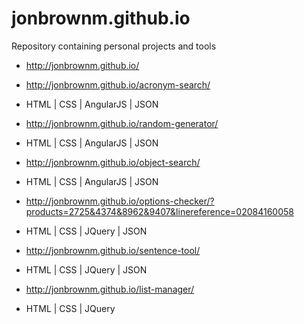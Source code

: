# jonbrownm.github.io
Repository containing personal projects and tools

* http://jonbrownm.github.io/

* http://jonbrownm.github.io/acronym-search/
 * HTML | CSS | AngularJS | JSON

* http://jonbrownm.github.io/random-generator/
 * HTML | CSS | AngularJS | JSON

* http://jonbrownm.github.io/object-search/
 * HTML | CSS | AngularJS | JSON

* http://jonbrownm.github.io/options-checker/?products=2725&4374&8962&9407&linereference=02084160058
 * HTML | CSS | JQuery | JSON

* http://jonbrownm.github.io/sentence-tool/
 * HTML | CSS | JQuery | JSON

* http://jonbrownm.github.io/list-manager/
 * HTML | CSS | JQuery
